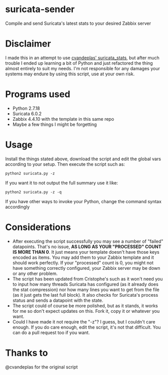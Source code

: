 # suricata-sender
Compile and send Suricata's latest stats to your desired Zabbix server

# Disclaimer
I made this in an attempt to use [cvandeplas' suricata_stats](https://github.com/cvandeplas/suricata_stats), but after much trouble I ended up learning a bit of Python and just refactored the thing almost entirely to suit my needs. I'm not responsible for any damages your systems may endure by using this script, use at your own risk.

# Programs used
* Python 2.7.18
* Suricata 6.0.2
* Zabbix 4.4.10 with the template in this same repo
* Maybe a few things I might be forgetting

# Usage
Install the things stated above, download the script and edit the global vars according to your setup. Then execute the script such as:

    python2 suricata.py -z
    
If you want it to not output the full summary use it like:

    python2 suricata.py -z -q
    
If you have other ways to invoke your Python, change the command syntax accordingly

# Considerations
* After executing the script successfully you may see a number of "failed" datapoints. That's no issue, __AS LONG AS YOUR "PROCESSED" COUNT IS MORE THAN 0__. It just means your template doesn't have those keys encoded as items. You may add them to your Zabbix template and it should work perfectly. If your "processed" count is 0, you might not have something correctly configured, your Zabbix server may be down or any other problem.
* The script has been updated from Cristophe's such as it won't need you to input how many threads Suricata has configured (as it already does the stat compression) nor how many lines you want to get from the file (as it just gets the last full block). It also checks for Suricata's process status and sends a datapoint with the state.
* The script could of course be more polished, but as it stands, it works for me so don't expect updates on this. Fork it, copy it or whatever you want.
* Could I have made it not require the "-z"? I guess, but I couldn't care enough. If you do care enough, edit the script, it's not that difficult. You can do a pull request too if you want.

# Thanks to
@cvandeplas for the original script
